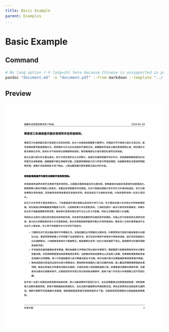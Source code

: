 ```yaml
---
title: Basic Example
parent: Examples
...
```


# Basic Example

## Command

``` bash
# No lang option (-V lang=zh) here because Chinese is unsupported in polyglossia and babel.
pandoc "document.md" -o "document.pdf" --from markdown --template "../../eisvogel.tex" --listings --pdf-engine "xelatex" -V CJKmainfont="HiraginoSans-W4"
```

## Preview

[![](preview.png)](document.pdf)